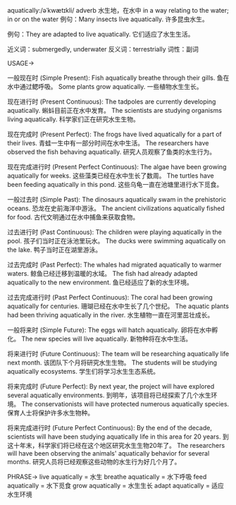 aquatically:/əˈkwætɪkli/
adverb
水生地，在水中
in a way relating to the water; in or on the water
例句：Many insects live aquatically. 许多昆虫水生。

例句：They are adapted to live aquatically. 它们适应了水生生活。

近义词：submergedly, underwater
反义词：terrestrially
词性：副词


USAGE->

一般现在时 (Simple Present):
Fish aquatically breathe through their gills. 鱼在水中通过鳃呼吸。
Some plants grow aquatically. 一些植物水生生长。


现在进行时 (Present Continuous):
The tadpoles are currently developing aquatically. 蝌蚪目前正在水中发育。
The scientists are studying organisms living aquatically. 科学家们正在研究水生生物。


现在完成时 (Present Perfect):
The frogs have lived aquatically for a part of their lives. 青蛙一生中有一部分时间在水中生活。
The researchers have observed the fish behaving aquatically. 研究人员观察了鱼类的水生行为。


现在完成进行时 (Present Perfect Continuous):
The algae have been growing aquatically for weeks. 这些藻类已经在水中生长了数周。
The turtles have been feeding aquatically in this pond. 这些乌龟一直在池塘里进行水下觅食。


一般过去时 (Simple Past):
The dinosaurs aquatically swam in the prehistoric oceans. 恐龙在史前海洋中游泳。
The ancient civilizations aquatically fished for food. 古代文明通过在水中捕鱼来获取食物。


过去进行时 (Past Continuous):
The children were playing aquatically in the pool. 孩子们当时正在泳池里玩水。
The ducks were swimming aquatically on the lake. 鸭子当时正在湖里游泳。


过去完成时 (Past Perfect):
The whales had migrated aquatically to warmer waters. 鲸鱼已经迁移到温暖的水域。
The fish had already adapted aquatically to the new environment. 鱼已经适应了新的水生环境。


过去完成进行时 (Past Perfect Continuous):
The coral had been growing aquatically for centuries. 珊瑚已经在水中生长了几个世纪。
The aquatic plants had been thriving aquatically in the river. 水生植物一直在河里茁壮成长。


一般将来时 (Simple Future):
The eggs will hatch aquatically. 卵将在水中孵化。
The new species will live aquatically. 新物种将在水中生活。


将来进行时 (Future Continuous):
The team will be researching aquatically life next month. 该团队下个月将研究水生生物。
The students will be studying aquatically ecosystems. 学生们将学习水生生态系统。


将来完成时 (Future Perfect):
By next year, the project will have explored several aquatically environments. 到明年，该项目将已经探索了几个水生环境。
The conservationists will have protected numerous aquatically species. 保育人士将保护许多水生物种。


将来完成进行时 (Future Perfect Continuous):
By the end of the decade, scientists will have been studying aquatically life in this area for 20 years. 到这十年末，科学家们将已经在这个地区研究水生生物20年了。
The researchers will have been observing the animals' aquatically behavior for several months. 研究人员将已经观察这些动物的水生行为好几个月了。


PHRASE->
live aquatically = 水生
breathe aquatically = 水下呼吸
feed aquatically = 水下觅食
grow aquatically = 水生生长
adapt aquatically = 适应水生环境
